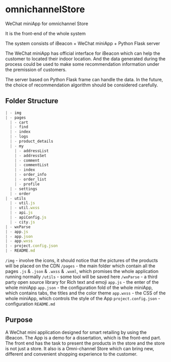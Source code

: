 # omnichannelStore
WeChat miniApp for omnichannel Store

It is the front-end of the whole system

The system consists of iBeacon + WeChat miniApp + Python Flask server

The WeChat miniApp has official interface for iBeacon which can help the customer to located their indoor location. And the data generated during the process could be used to make some recommendation information under the premission of customers.

The server based on Python Flask frame can handle the data. In the future, the choice of recommendation algorithm should be considered carefully.

## Folder Structure

```js
| - img
| - pages
  | - cart
  | - find
  | - index
  | - logs
  | - product_details
  | - my
    | - addressList
    | - addressSet
    | - comment
    | - commentList
    | - index
    | - order_info
    | - order_list
    | - profile
  | - settings
  | - order
| - utils
  | - util.js
  | - util.wxss
  | - api.js
  | - apiConfig.js
  | - city.js
| - wxParse
| - app.js
| - app.json
| - app.wxss
| - project.config.json
| - README.md
```

`/img` - involve the icons, it should notice that the pictures of the products will be placed on the CDN
`/pages` - the main folder which contain all the pages `.js` & `.json` & `.wxss` & `.wxml`, which promises the whole application running normally
`/utils` - some tool will be saved here
`/wxParse` - a third party open source library for Rich text and emoji
`app.js` - the enter of the whole miniApp
`app.json` - the configuration fold of the whole miniApp, which contains tabs, the titles and the color theme
`app.wxss` - the CSS of the whole miniApp, which controls the style of the App
`project.config.json` - configuration
`README.md`

## Purpose
A WeChat mini application designed for smart retailing by using the iBeacon. The App is a demo for a dissertation, which is the front-end part. The front end has the task to present the products in the store and the store is not just a store. It also is a Omni-channel Store which can bring new, different and convenient shopping experience to the customer.


